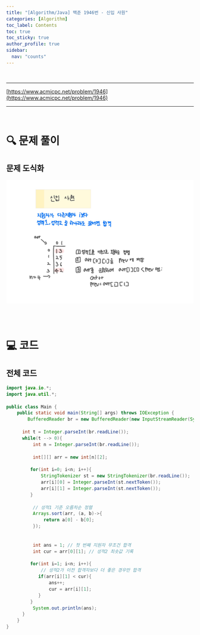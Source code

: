 ```yaml
---
title: "[Algorithm/Java] 백준 1946번 - 신입 사원"
categories: [Algorithm]
toc_label: Contents
toc: true
toc_sticky: true
author_profile: true
sidebar:
  nav: "counts"
---
```


<br>

---

[https://www.acmicpc.net/problem/1946](https://www.acmicpc.net/problem/1946)

---

<br>

# 🔍 문제 풀이

## 문제 도식화

![assets/images/2025/1946.jpg](../../../assets/images/2025/1946.jpg)

<br><br>

# 💻 코드

## 전체 코드

```java
import java.io.*;
import java.util.*;

public class Main {
    public static void main(String[] args) throws IOException {
        BufferedReader br = new BufferedReader(new InputStreamReader(System.in));

      int t = Integer.parseInt(br.readLine());
      while(t --> 0){
          int n = Integer.parseInt(br.readLine());

          int[][] arr = new int[n][2];

         for(int i=0; i<n; i++){
             StringTokenizer st = new StringTokenizer(br.readLine());
             arr[i][0] = Integer.parseInt(st.nextToken());
             arr[i][1] = Integer.parseInt(st.nextToken());
         }

          // 성적1 기준 오름차순 정렬
          Arrays.sort(arr, (a, b)->{
              return a[0] - b[0];
          });


          int ans = 1; // 첫 번째 지원자 무조건 합격
          int cur = arr[0][1]; // 성적2 최솟값 기록

         for(int i=1; i<n; i++){
             // 성적2가 이전 합격자보다 더 좋은 경우만 합격
            if(arr[i][1] < cur){
                ans++;
                cur = arr[i][1];
            }
         }
          System.out.println(ans);
      }
    }
}
```

<br>
